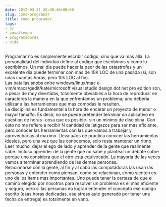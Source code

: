 ```yaml
---  
date: 2012-03-31 20:30:46+00:00  
slug: como-programar  
title: como programar.  
tags:  
- o/  
- pasatiempo  
- programadores  
- vida  
---  
```

  
Programar no es simplemente escribir codigo, sino que va mas alla. La personalidad del individuo define al codigo que escribimos y como lo escribimos. Un mal dia puede hacer la peor de las catastrofes y un excelente dia puede terminar con mas de 10K LOC de una pasada (si, son unas cuantas horas, pero 10k LOC al fin).  
Las batallas snobs entre windows/linux/mac o vim/emacs/gedit/kate/microsoft visual studio design dot net pro edition son, a pesar de muy divertidas, totalmente obviables a la hora de reproducir en caracteres la manera en la que enfrentamos un problema; uno deberia utilizar a las herramientas que mas comodas le resulten.  
La disciplina es fundamental a la hora de encarar un proyecto de menor o mayor tama#o. Es decir, no se puede pretender terminar un aplicativo en cuestion de horas -cosa que es posible- sin un minimo de disciplina. Con esto no me refiero a recibir N cantidad de latigazos para ser mas eficiente, pero conocer las herramientas con las que vamos a trabajar y aprovecharlas al maximo. Lleva a#os de practica conocer las herramientas ideales, pero una vez que las conocemos, solo resta mantener un ritmo.  
Leer mucho, dejar el ego de lado y aprender de la gente que realmente sabe. Incluso aprender de la gente que no sabe y plantear un debate sobre porque uno considera que el otro esta equivocado. La mayoria de las veces vamos a terminar aprendiendo de las demas personas.   
Relacionarse con la gente, al fin y al cabo las computadoras las usan las personas y entender como piensan, como se relacionan, como sienten es uno de los items mas importantes. Uno puede tener la certeza de que el camino elegido por nosotros para resolver un problema es el mas eficiente y seguro, pero si las personas no logran entender el concepto ese codigo escrito (esas horas dedicadas, ese stress auto generado por tener una fecha de entrega) es totalmente en vano.  

